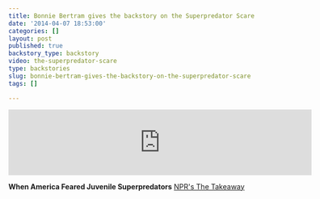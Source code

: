 ```yaml
---
title: Bonnie Bertram gives the backstory on the Superpredator Scare
date: '2014-04-07 18:53:00'
categories: []
layout: post
published: true
backstory_type: backstory
video: the-superpredator-scare
type: backstories
slug: bonnie-bertram-gives-the-backstory-on-the-superpredator-scare
tags: []

---
```

<iframe width="600" height="130" frameborder="0" scrolling="no" src="https://www.wnyc.org/widgets/ondemand_player/takeaway/#file=%2Faudio%2Fxspf%2F361934%2F"></iframe>

**When America Feared Juvenile Superpredators**
[NPR's The Takeaway](http://www.thetakeaway.org/story/retro-report-when-america-feared-juvenile-superpredators/)

